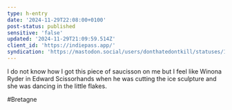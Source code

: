 ```yaml
---
type: h-entry
date: '2024-11-29T22:08:00+0100'
post-status: published
sensitive: 'false'
updated: '2024-11-29T21:09:59.514Z'
client_id: 'https://indiepass.app/'
syndication: 'https://mastodon.social/users/donthatedontkill/statuses/113568290219238477'
---
```

I do not know how I got this piece of saucisson on me but I feel like Winona Ryder in Edward Scissorhands when he was cutting the ice sculpture and she was dancing in the little flakes. 

#Bretagne
